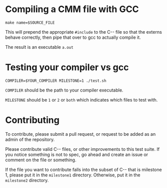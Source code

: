 Compiling a CMM file with GCC
===

```
make name=$SOURCE_FILE
```

This will prepend the appropriate `#include` to the C-- file
so that the externs behave correctly, then pipe that over
to gcc to actually compile it.

The result is an executable `a.out`

Testing your compiler vs gcc
==

```
COMPILER=$YOUR_COMPILER MILESTONE=1 ./test.sh
```

`COMPILER` should be the path to your compiler executable.

`MILESTONE` should be `1` or `2` or `both` which indicates which files to
test with.

Contributing
===

To contribute, please submit a pull request, or request to be added as an admin of the repository.

Please contribute valid C-- files, or other improvements to this test suite.
If you notice something is not to spec, go ahead and create an
issue or comment on the file or something.

If the file you want to contribute falls into the subset of
C-- that is milestone 1, please put it in the `milestone1` directory.
Otherwise, put it in the `milestone2` directory.
